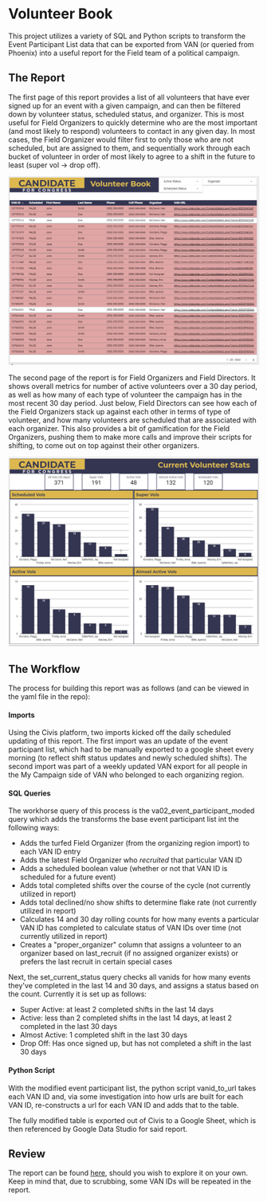 # Volunteer Book

This project utilizes a variety of SQL and Python scripts to transform the Event Participant List data that can be exported from VAN (or queried from Phoenix) into a useful report for the Field team of a political campaign. 

## The Report

The first page of this report provides a list of all volunteers that have ever signed up for an event with a given campaign, and can then be filtered down by volunteer status, scheduled status, and organizer. This is most useful for Field Organizers to quickly determine who are the most important (and most likely to respond) volunteers to contact in any given day. In most cases, the Field Organizer would filter first to only those who are not scheduled, but are assigned to them, and sequentially work through each bucket of volunteer in order of most likely to agree to a shift in the future to least (super vol -> drop off).

![Volunteer Book Page 1](./pictures/vol_book_page_1.png)

The second page of the report is for Field Organizers and Field Directors. It shows overall metrics for number of active volunteers over a 30 day period, as well as how many of each type of volunteer the campaign has in the most recent 30 day period. Just below, Field Directors can see how each of the Field Organizers stack up against each other in terms of type of volunteer, and how many volunteers are scheduled that are associated with each organizer. This also provides a bit of gamification for the Field Organizers, pushing them to make more calls and improve their scripts for shifting, to come out on top against their other organizers.

![Volunteer Book Page 2](./pictures/vol_book_page_2.png)


## The Workflow

The process for building this report was as follows (and can be viewed in the yaml file in the repo):


#### Imports

Using the Civis platform, two imports kicked off the daily scheduled updating of this report. The first import was an update of the event participant list, which had to be manually exported to a google sheet every morning (to reflect shift status updates and newly scheduled shifts). The second import was part of a weekly updated VAN export for all people in the My Campaign side of VAN who belonged to each organizing region.

#### SQL Queries

The workhorse query of this process is the va02_event_participant_moded query which adds the transforms the base event participant list int the following ways:

- Adds the turfed Field Organizer (from the organizing region import) to each VAN ID entry
- Adds the latest Field Organizer who *recruited* that particular VAN ID
- Adds a scheduled boolean value (whether or not that VAN ID is scheduled for a future event)
- Adds total completed shifts over the course of the cycle (not currently utilized in report)
- Adds total declined/no show shifts to determine flake rate (not currently utilized in report)
- Calculates 14 and 30 day rolling counts for how many events a particular VAN ID has completed to calculate status of VAN IDs over time (not currently utilized in report)
- Creates a "proper_organizer" column that assigns a volunteer to an organizer based on last_recruit (if no assigned organizer exists) or prefers the last recruit in certain special cases

Next, the set_current_status query checks all vanids for how many events they've completed in the last 14 and 30 days, and assigns a status based on the count. Currently it is set up as follows:

- Super Active: at least 2 completed shifts in the last 14 days
- Active: less than 2 completed shifts in the last 14 days, at least 2 completed in the last 30 days
- Almost Active: 1 completed  shift in the last 30 days
- Drop Off: Has once signed up, but has not completed a shift in the last 30 days

#### Python Script

With the modified event participant list, the python script vanid_to_url takes each VAN ID and, via some investigation into how urls are built for each VAN ID, re-constructs a url for each VAN ID and adds that to the table.

The fully modified table is exported out of Civis to a Google Sheet, which is then referenced by Google Data Studio for said report.


## Review

The report can be found [here](https://datastudio.google.com/reporting/86e40642-b278-411b-832c-d3ebdce69fef), should you wish to explore it on your own. Keep in mind that, due to scrubbing, some VAN IDs will be repeated in the report.

